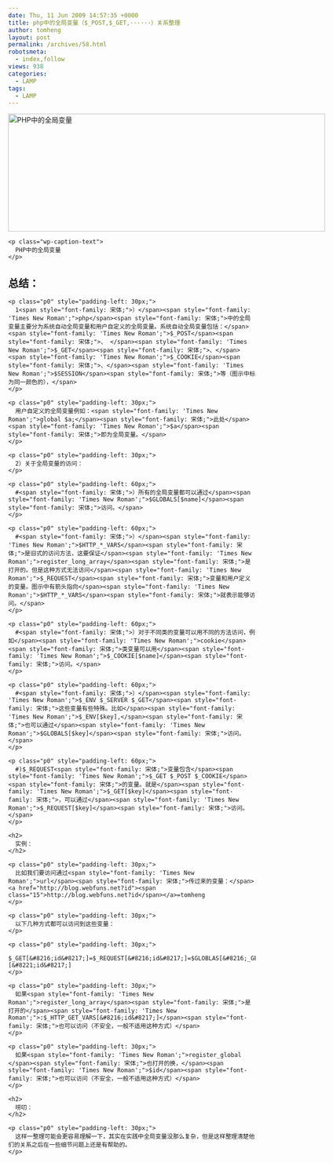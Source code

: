 ```yaml
---
date: Thu, 11 Jun 2009 14:57:35 +0000
title: php中的全局变量（$_POST,$_GET,······）关系整理
author: tomheng
layout: post
permalink: /archives/58.html
robotsmeta:
  - index,follow
views: 938
categories:
  - LAMP
tags:
  - LAMP
---
```

<p style="text-align: center;">
  <div id="attachment_599" style="width: 655px" class="wp-caption aligncenter">
    <a href="http://blog.webfuns.net/wp-content/uploads/2009/06/global.jpg"><img class="size-full wp-image-599 " title="PHP中的全局变量" src="http://blog.webfuns.net/wp-content/uploads/2009/06/global.jpg" alt="PHP中的全局变量" width="645" height="240" /></a>
    
    <p class="wp-caption-text">
      PHP中的全局变量
    </p>
  </div>
  
  <div class="Section0">
    <h2>
      <span style="font-family: mceinline;"><span style="font-family: mceinline;">总结：</span></span>
    </h2>
    
    <p class="p0" style="padding-left: 30px;">
      1<span style="font-family: 宋体;">）</span><span style="font-family: 'Times New Roman';">php</span><span style="font-family: 宋体;">中的全局变量主要分为系统自动全局变量和用户自定义的全局变量。系统自动全局变量包括：</span><span style="font-family: 'Times New Roman';">$_POST</span><span style="font-family: 宋体;">、 </span><span style="font-family: 'Times New Roman';">$_GET</span><span style="font-family: 宋体;">、</span><span style="font-family: 'Times New Roman';">$_COOKIE</span><span style="font-family: 宋体;">、</span><span style="font-family: 'Times New Roman';">$SESSION</span><span style="font-family: 宋体;">等（图示中标为同一颜色的），</span>
    </p>
    
    <p class="p0" style="padding-left: 30px;">
      用户自定义的全局变量例如：<span style="font-family: 'Times New Roman';">global $a;</span><span style="font-family: 宋体;">此处</span><span style="font-family: 'Times New Roman';">$a</span><span style="font-family: 宋体;">即为全局变量。</span>
    </p>
    
    <p class="p0" style="padding-left: 30px;">
      2）关于全局变量的访问：
    </p>
    
    <p class="p0" style="padding-left: 60px;">
      #<span style="font-family: 宋体;">）所有的全局变量都可以通过</span><span style="font-family: 'Times New Roman';">$GLOBALS[$name]</span><span style="font-family: 宋体;">访问。</span>
    </p>
    
    <p class="p0" style="padding-left: 60px;">
      #<span style="font-family: 宋体;">）</span><span style="font-family: 'Times New Roman';">$HTTP_*_VARS</span><span style="font-family: 宋体;">是旧式的访问方法，这要保证</span><span style="font-family: 'Times New Roman';">register_long_array</span><span style="font-family: 宋体;">是打开的。但是这种方式无法访问</span><span style="font-family: 'Times New Roman';">$_REQUEST</span><span style="font-family: 宋体;">变量和用户定义的变量。图示中有箭头指向</span><span style="font-family: 'Times New Roman';">$HTTP_*_VARS</span><span style="font-family: 宋体;">就表示能够访问。</span>
    </p>
    
    <p class="p0" style="padding-left: 60px;">
      #<span style="font-family: 宋体;">）对于不同类的变量可以用不同的方法访问，例如</span><span style="font-family: 'Times New Roman';">cookie</span><span style="font-family: 宋体;">类变量可以用</span><span style="font-family: 'Times New Roman';">$_COOKIE[$name]</span><span style="font-family: 宋体;">访问。</span>
    </p>
    
    <p class="p0" style="padding-left: 60px;">
      #<span style="font-family: 宋体;">）</span><span style="font-family: 'Times New Roman';">$_ENV $_SERVER $_GET</span><span style="font-family: 宋体;">这些变量有些特殊。比如</span><span style="font-family: 'Times New Roman';">$_ENV[$key],</span><span style="font-family: 宋体;">也可以通过</span><span style="font-family: 'Times New Roman';">$GLOBALS[$key]</span><span style="font-family: 宋体;">访问。</span>
    </p>
    
    <p class="p0" style="padding-left: 60px;">
      #)$_REQUEST<span style="font-family: 宋体;">变量包含</span><span style="font-family: 'Times New Roman';">$_GET $_POST $_COOKIE</span><span style="font-family: 宋体;">的变量。就是</span><span style="font-family: 'Times New Roman';">$_GET[$key]</span><span style="font-family: 宋体;">，可以通过</span><span style="font-family: 'Times New Roman';">$_REQUEST[$key]</span><span style="font-family: 宋体;">访问。</span>
    </p>
    
    <h2>
      实例：
    </h2>
    
    <p class="p0" style="padding-left: 30px;">
      比如我们要访问通过<span style="font-family: 'Times New Roman';">url</span><span style="font-family: 宋体;">传过来的变量：</span><a href="http://blog.webfuns.net?id"><span class="15">http://blog.webfuns.net?id</span></a>=tomheng
    </p>
    
    <p class="p0" style="padding-left: 30px;">
      以下几种方式都可以访问到这些变量：
    </p>
    
    <p class="p0" style="padding-left: 30px;">
      $_GET[&#8216;id&#8217;]=$_REQUEST[&#8216;id&#8217;]=$GLOBLAS[&#8216;_GET&#8217;][&#8221;id&#8217;]
    </p>
    
    <p class="p0" style="padding-left: 30px;">
      如果<span style="font-family: 'Times New Roman';">register_long_array</span><span style="font-family: 宋体;">是打开的</span><span style="font-family: 'Times New Roman';">:$_HTTP_GET_VARS[&#8216;id&#8217;]</span><span style="font-family: 宋体;">也可以访问（不安全，一般不适用这种方式）</span>
    </p>
    
    <p class="p0" style="padding-left: 30px;">
      如果<span style="font-family: 'Times New Roman';">register_global </span><span style="font-family: 宋体;">也打开的换，</span><span style="font-family: 'Times New Roman';">$id</span><span style="font-family: 宋体;">也可以访问（不安全，一般不适用这种方式）</span>
    </p>
    
    <h2>
      唠叨：
    </h2>
    
    <p class="p0" style="padding-left: 30px;">
      这样一整理可能会更容易理解一下，其实在实践中全局变量没那么复杂，但是这样整理清楚他们的关系之后在一些细节问题上还是有帮助的。
    </p>
  </div>
